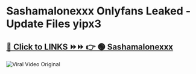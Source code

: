 
 # Sashamalonexxx Onlyfans Leaked - Update Files yipx3

## <h2><a href="https://clipsfans.com/Sashamalonexxx&ref=git">🔗 Click to LINKS ⏩⏩ 👉 🟢 Sashamalonexxx </a></h2>

<a href="https://clipsfans.com/Sashamalonexxx&ref=git" rel="nofollow" data-target="animated-image.originalLink"><img src="https://i.ibb.co.com/xMMVF88/686577567.gif" alt="Viral Video Original" style="max-width: 100%; display: inline-block;" data-target="animated-image.originalImage"></a>

